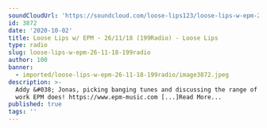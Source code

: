 ```yaml
---
soundCloudUrl: 'https://soundcloud.com/loose-lips123/loose-lips-w-epm-261118-199radio'
id: 3872
date: '2020-10-02'
title: Loose Lips w/ EPM - 26/11/18 (199Radio) - Loose Lips
type: radio
slug: loose-lips-w-epm-26-11-18-199radio
author: 100
banner:
  - imported/loose-lips-w-epm-26-11-18-199radio/image3872.jpeg
description: >-
  Addy &#038; Jonas, picking banging tunes and discussing the range of amazing
  work EPM does! https://www.epm-music.com [...]Read More...
published: true
tags: ''
---
```

